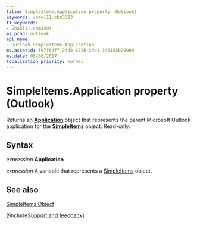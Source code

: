 ```yaml
---
title: SimpleItems.Application property (Outlook)
keywords: vbaol11.chm3393
f1_keywords:
- vbaol11.chm3393
ms.prod: outlook
api_name:
- Outlook.SimpleItems.Application
ms.assetid: f97f64ff-24d8-c72b-cde1-146155b29909
ms.date: 06/08/2017
localization_priority: Normal
---
```



# SimpleItems.Application property (Outlook)

Returns an  **[Application](Outlook.Application.md)** object that represents the parent Microsoft Outlook application for the **[SimpleItems](Outlook.SimpleItems.md)** object. Read-only.


## Syntax

_expression_.**Application**

_expression_ A variable that represents a [SimpleItems](Outlook.SimpleItems.md) object.


## See also


[SimpleItems Object](Outlook.SimpleItems.md)

[!include[Support and feedback](~/includes/feedback-boilerplate.md)]
